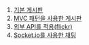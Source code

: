 
1. <a href="https://github.com/gitJaesik/nodeJsStudy/tree/master/node_mini_server/board">기본 게시판</a>
2. <a href="https://github.com/gitJaesik/nodeJsStudy/tree/master/node_mini_server/board2">MVC 패턴을 사용한 게시판</a>
3. <a href="https://github.com/gitJaesik/nodeJsStudy/tree/master/node_mini_server/nodeApiTest">외부 API를 적용(flickr)</a>
4. <a href="https://github.com/gitJaesik/nodeJsStudy/tree/master/node_mini_server/sockectIOTest">Socket.io를 사용한 채팅</a>
